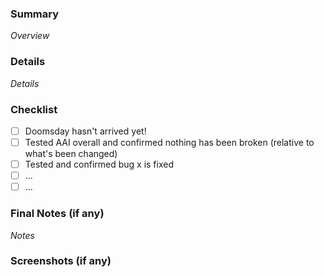 ### Summary
_Overview_

### Details
_Details_

### Checklist
- [ ] Doomsday hasn't arrived yet!
- [ ] Tested AAI overall and confirmed nothing has been broken (relative to what's been changed)
- [ ] Tested and confirmed bug x is fixed
- [ ] ...
- [ ] ...

### Final Notes (if any)
_Notes_

### Screenshots (if any)
```
